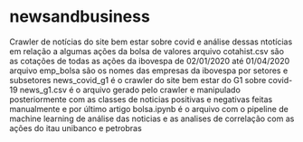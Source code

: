 # newsandbusiness
Crawler de notícias do site bem estar sobre covid e análise dessas ntotícias em relação a algumas ações da bolsa de valores
arquivo cotahist.csv são as cotações de todas as ações da ibovespa de 02/01/2020 até 01/04/2020
arquivo emp_bolsa são os nomes das empresas da ibovespa por setores e subsetores
news_covid_g1 é o crawler do site bem estar do G1 sobre covid-19
news_g1.csv é o arquivo gerado pelo crawler e manipulado posteriormente com as classes de noticias positivas e negativas feitas manualmente
e por último artigo bolsa.ipynb é o arquivo com o pipeline de machine learning de análise das noticias e as analises de correlação com as ações do itau unibanco e petrobras
